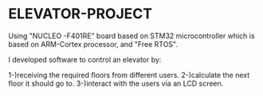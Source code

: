 # ELEVATOR-PROJECT

Using "NUCLEO -F401RE" board based on STM32 microcontroller which is based on ARM-Cortex processor, and "Free RTOS".

I developed software to control an elevator by:

1-)receiving the required floors from different users.
2-)calculate the next floor it should go to.
3-)interact with the users via an LCD screen.
